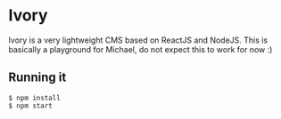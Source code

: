 Ivory
=====

Ivory is a very lightweight CMS based on ReactJS and NodeJS. This is basically a playground for Michael, do not expect this to work for now :)

Running it
-----

```
$ npm install
$ npm start
```
